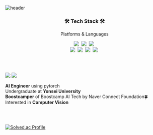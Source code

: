 ![header](https://capsule-render.vercel.app/api?type=waving&color=gradient&height=300&section=header&text=Jaehyun%20Kang&fontSize=60)


<h3 align="center">🛠 Tech Stack 🛠</h3>

<p align="center"> Platforms & Languages </p>

<p align="center">
  <img src="https://img.shields.io/badge/Python-3766AB?style=flat-square&logo=Python&logoColor=white"/></a>&nbsp 
  <img src="https://img.shields.io/badge/Java-007396?style=flat-square&logo=Java&logoColor=white"/></a>&nbsp 
  <img src="https://img.shields.io/badge/C++-00599C?style=flat-square&logo=C%2B%2B&logoColor=white"/></a>&nbsp 
  <br>
  <img src="https://img.shields.io/badge/keras-FF0000?style=flat-square&logo=keras&logoColor=white"/></a>&nbsp 
  <img src="https://img.shields.io/badge/tensorflow-FF6F00?style=flat-square&logo=tensorflow&logoColor=white"/></a>&nbsp 
  <img src="https://img.shields.io/badge/Mysql-E6B91E?style=flat-square&logo=MySql&logoColor=white"/></a>&nbsp 
  <img src="https://img.shields.io/badge/pytorch-EE4C2C?style=flat-square&logo=pytorch&logoColor=white"/></a>&nbsp 
</p>
<br><br>
<p>
  <a href="mailto:youkind98@gmail.com" target="_blank"><img src="https://img.shields.io/badge/youkind98@gmail.com-EA4335?style=flat-square&logo=Gmail&logoColor=white"/></a>
  <a href="https://www.linkedin.com/in/jaehyun-kang-904aaa1ba/" target="_blank"><img src="https://img.shields.io/badge/Jaehyun Kang-0A66C2?style=flat-square&logo=Linkedin&logoColor=white"/></a>
</p>
<p>
  <b>AI Engineer</b> using pytorch <br/>
  Undergraduate at <b>Yonsei University</b> <br/>
  <b>Boostcamper</b> of Boostcamp AI Tech by Naver Connect Foundation🍀 <br/>
  Interested in <b>Computer Vision</b> <br/><br/>
</p>

<br>

[![Solved.ac Profile](http://mazassumnida.wtf/api/v2/generate_badge?boj=youkind)](https://solved.ac/youkind/)
